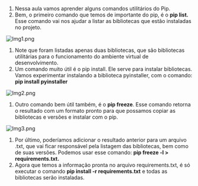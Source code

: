 1. Nessa aula vamos aprender alguns comandos utilitários do Pip.
2. Bem, o primeiro comando que temos de importante do pip, é o **pip list.** Esse comando vai nos ajudar a listar as bibliotecas que estão instaladas no projeto.

![Img1.png](https://s3-us-west-2.amazonaws.com/secure.notion-static.com/e9f6303d-8415-4ca7-a75e-577c442c5603/Img1.png)

1. Note que foram listadas apenas duas bibliotecas, que são bibliotecas utilitárias para o funcionamento do ambiente virtual de desenvolvimento.
2. Um comando muito útil é o pip install. Ele serve para instalar bibliotecas. Vamos experimentar instalando a biblioteca pyinstaller, com o comando: **pip install pyinstaller**

![Img2.png](https://s3-us-west-2.amazonaws.com/secure.notion-static.com/32f4475c-92f9-4f05-a7eb-a00d3d988466/Img2.png)

1. Outro comando bem útil também, é o **pip freeze**. Esse comando retorna o resultado com um formato pronto para que possamos copiar as bibliotecas e versões e instalar com o pip. 

![Img3.png](https://s3-us-west-2.amazonaws.com/secure.notion-static.com/edbb9268-010a-43b4-aa8c-b88ea787e496/Img3.png)

1. Por último, poderíamos adicionar o resultado anterior para um arquivo .txt, que vai ficar responsável pela listagem das bibliotecas, bem como de suas versões. Podemos usar esse comando: **pip freeze -l > requirements.txt.** 
2. Agora que temos a informação pronta no arquivo requirements.txt, é só executar o comando **pip install -r requirements.txt** e todas as bibliotecas serão instaladas.